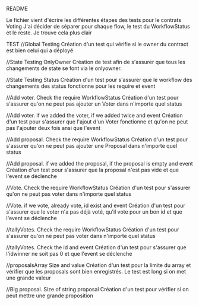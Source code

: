 README

Le fichier vient d'écrire les différentes étapes des tests pour le contrats Voting
J'ai décider de séparer pour chaque flow, le test du WorkflowStatus et le reste. Je trouve cela plus clair

TEST
//Global Testing
Création d'un test qui vérifie si le owner du contract est bien celui qui a déployé
 
//State Testing OnlyOwner
Création de test afin de s'assurer que tous les changements de state se font via le onlyowner. 

//State Testing Status
Création d'un test pour s'assurer que le workflow des changements des status fonctionne pour les require et event

//Add voter. Check the require WorkflowStatus
Création d'un test pour s'assurer qu'on ne peut pas ajouter un Voter dans n'importe quel status

//Add voter. if we added the voter, if we added twice and event
Création d'un test pour s'assurer que l'ajout d'un Voter fonctionne et qu'on ne peut pas l'ajouter deux fois ansi que l'event

//Add proposal. Check the require WorkflowStatus
Création d'un test pour s'assurer qu'on ne peut pas ajouter une Proposal dans n'importe quel status      

//Add proposal. if we added the proposal, if the proposal is empty and event
Création d'un test pour s'assurer que la proposal n'est pas vide et que l'event se déclenche

//Vote. Check the require WorkflowStatus
Création d'un test pour s'assurer qu'on ne peut pas voter dans n'importe quel status  

//Vote. if we vote, already vote, id exist and event
Création d'un test pour s'assurer que le voter n'a pas déjà voté, qu'il vote pour un bon id et que l'event se déclenche

//tallyVotes. Check the require WorkflowStatus
Création d'un test pour s'assurer qu'on ne peut pas voter dans n'importe quel status  

//tallyVotes. Check the id and event
Création d'un test pour s'assurer que l'idwinner ne soit pas 0 et que l'event se déclenche

//proposalsArray Size and value
Création d'un test pour la limite du array et vérifier que les proposals sont bien enregistrés. Le test est long si on met une grande valeur

//Big proposal. Size of string proposal
Création d'un test pour vérifier si on peut mettre une grande proposition